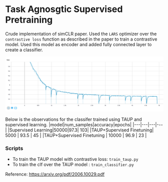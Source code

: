 # Task Agnosgtic Supervised Pretraining


Crude implementation of simCLR paper. Used the ```LARS``` optimizer over the ```contrastive loss``` function as described in the paper to train a contrastive model. Used this model as encoder and added fully connected layer to create a classifier. 

![Contrastive Loss @ 25 epochs](loss.png)


Below is the observations for the classifer trained using TAUP and supervised learning.
|model|num_samples|accuracy|epochs|
|---|---|---|---|
|Supervised Learning|50000|97.3|   103|
|TAUP+Supervised Finetuning| 5000  | 93.5  | 45  |
|TAUP+Supervised Finetuning   | 10000  | 96.9  | 23  |




### Scripts

- To train the TAUP model with contrastive loss: ```train_taup.py```
- To train the clf over the TAUP model          : ```train_classifier.py```



Reference: https://arxiv.org/pdf/2006.10029.pdf
